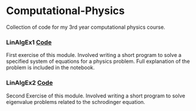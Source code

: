 # Computational-Physics
Collection of code for my 3rd year computational physics course.
### LinAlgEx1 [Code](https://github.com/hermiti-sam/Computational-Physics/blob/main/LinAlgEx1.ipynb)
First exercise of this module. Involved writing a short program to solve a specified system of equations for a physics problem. Full explanation of the problem is included in the notebook.

### LinAlgEx2 [Code](https://github.com/hermiti-sam/Computational-Physics/blob/main/LinAlgEx2.ipynb)
Second Exercise of this module. Involved writing a short program to solve eigenvalue problems related to the schrodinger equation.
